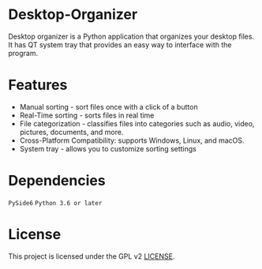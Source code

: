 # Desktop-Organizer

Desktop organizer is a Python application that organizes your desktop files. It has QT system tray that provides an easy way to interface with the program.

# Features

* Manual sorting - sort files once with a click of a button
* Real-Time sorting - sorts files in real time
* File categorization - classifies files into categories such as audio, video, pictures, documents, and more.
* Cross-Platform Compatibility: supports Windows, Linux, and macOS.
* System tray - allows you to customize sorting settings

# Dependencies

``PySide6``
``Python 3.6 or later``

# License

This project is licensed under the GPL v2 [LICENSE](LICENSE).
